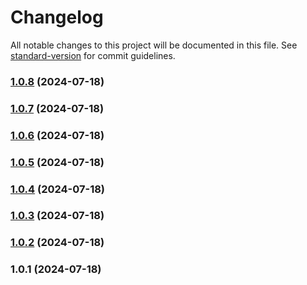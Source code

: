 # Changelog

All notable changes to this project will be documented in this file. See [standard-version](https://github.com/conventional-changelog/standard-version) for commit guidelines.

### [1.0.8](https://github.com/vladyslavfolkuian/size/compare/v1.0.7...v1.0.8) (2024-07-18)

### [1.0.7](https://github.com/vladyslavfolkuian/size/compare/v1.0.6...v1.0.7) (2024-07-18)

### [1.0.6](https://github.com/vladyslavfolkuian/size/compare/v1.0.4...v1.0.6) (2024-07-18)

### [1.0.5](https://github.com/vladyslavfolkuian/size/compare/v1.0.4...v1.0.5) (2024-07-18)

### [1.0.4](https://github.com/vladyslavfolkuian/size/compare/v1.0.3...v1.0.4) (2024-07-18)

### [1.0.3](https://github.com/vladyslavfolkuian/size/compare/v1.0.2...v1.0.3) (2024-07-18)

### [1.0.2](https://github.com/vladyslavfolkuian/size/compare/v1.0.1...v1.0.2) (2024-07-18)

### 1.0.1 (2024-07-18)
